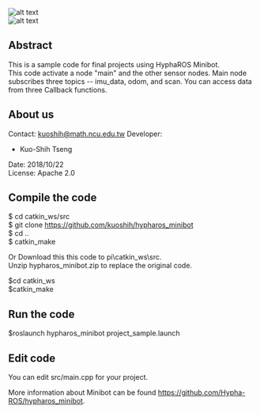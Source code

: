 ![alt text](https://github.com/Hypha-ROS/hypharos_minibot/blob/master/document/logo/HyphaROS_logo_2.png)  
![alt text](https://github.com/Hypha-ROS/hypharos_minibot/blob/master/document/HyphaROS_MiniBot_photo.jpg)  

## Abstract
This is a sample code for final projects using HyphaROS Minibot.   
This code activate a node "main" and the other sensor nodes. 
Main node subscribes three topics -- imu_data, odom, and scan. 
You can access data from three Callback functions.


## About us
Contact: kuoshih@math.ncu.edu.tw
Developer:   
* Kuo-Shih Tseng

Date: 2018/10/22  
License: Apache 2.0  


## Compile the code
$ cd catkin_ws/src  
$ git clone https://github.com/kuoshih/hypharos_minibot   
$ cd ..  
$ catkin_make  

Or Download this this code to pi\catkin_ws\src.   
Unzip hypharos_minibot.zip to replace the original code.
  
$cd catkin_ws  
$catkin_make  

## Run the code   
$roslaunch hypharos_minibot project_sample.launch

## Edit code  
You can edit src/main.cpp for your project.

More information about Minibot can be found https://github.com/Hypha-ROS/hypharos_minibot.   
